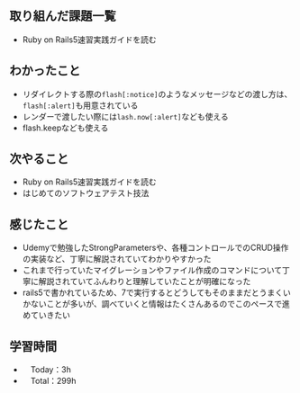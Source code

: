 ## 取り組んだ課題一覧
- Ruby on Rails5速習実践ガイドを読む

## わかったこと 
- リダイレクトする際の`flash[:notice]`のようなメッセージなどの渡し方は、`flash[:alert]`も用意されている
- レンダーで渡したい際には`lash.now[:alert]`なども使える
- flash.keepなども使える

## 次やること
- Ruby on Rails5速習実践ガイドを読む
- はじめてのソフトウェアテスト技法

## 感じたこと
- Udemyで勉強したStrongParametersや、各種コントロールでのCRUD操作の実装など、丁寧に解説されていてわかりやすかった
- これまで行っていたマイグレーションやファイル作成のコマンドについて丁寧に解説されていてふんわりと理解していたことが明確になった
- rails5で書かれているため、7で実行するとどうしてもそのままだとうまくいかないことが多いが、調べていくと情報はたくさんあるのでこのペースで進めていきたい

## 学習時間
- 　Today：3h
- 　Total：299h